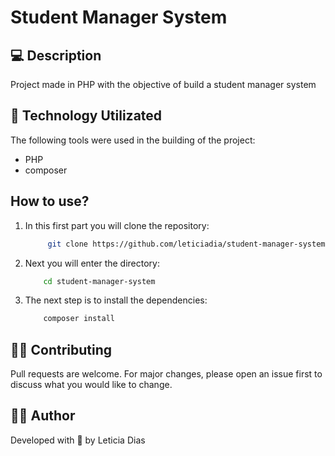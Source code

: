 # Student Manager System 

## 💻 Description
<p>Project made in PHP with the objective of build a student manager system</p>

## 🚀 Technology Utilizated
<p>The following tools were used in the building of the project:</p>

- PHP
- composer

## How to use?
1. In this first part you will clone the repository:
    ```bash
         git clone https://github.com/leticiadia/student-manager-system.git
    ```
2. Next you will enter the directory:
    ```bash 
        cd student-manager-system
    ```
3. The next step is to install the dependencies:
    ```bash
        composer install
    ```       

## 👩‍💻 Contributing
Pull requests are welcome. For major changes, please open an issue first to discuss what you would like to change.

## 👩‍🚀 Author 
<p>Developed with 💜 by Leticia Dias</p>
